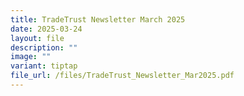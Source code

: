 ```yaml
---
title: TradeTrust Newsletter March 2025
date: 2025-03-24
layout: file
description: ""
image: ""
variant: tiptap
file_url: /files/TradeTrust_Newsletter_Mar2025.pdf
---
```

